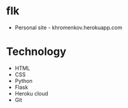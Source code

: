 # flk
- Personal site - khromenkov.herokuapp.com
# Technology
- HTML
- CSS
- Python
- Flask
- Heroku cloud
- Git

